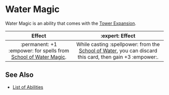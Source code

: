 # Water Magic

Water Magic is an ability that comes with the [Tower Expansion](../content.md).

| Effect | :expert: Effect |
| :---: | :---: |
| :permanent: +1 :empower: for spells from [School of Water Magic](../spells.md#water-magic). | While casting :spellpower: from the [School of Water](../spells.md#water-magic), you can discard this card, then gain +3 :empower:. |


## See Also

- [List of Abilities](../abilities.md)
